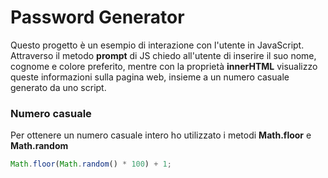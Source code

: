 # Password Generator

Questo progetto è un esempio di interazione con l'utente in JavaScript. Attraverso il metodo **prompt** di JS chiedo all'utente di inserire il suo nome, cognome e colore preferito, mentre con la proprietà **innerHTML** visualizzo queste informazioni sulla pagina web, insieme a un numero casuale generato da uno script.

### Numero casuale

Per ottenere un numero casuale intero ho utilizzato i metodi **Math.floor** e **Math.random**

```js
Math.floor(Math.random() * 100) + 1;
```
